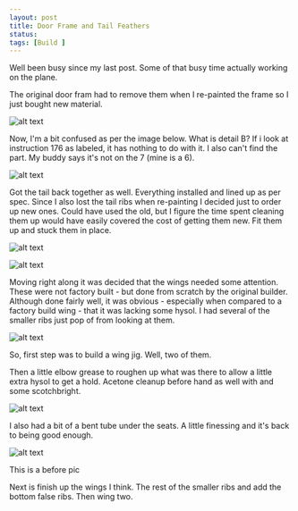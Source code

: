 ```yaml
---
layout: post
title: Door Frame and Tail Feathers
status: 
tags: [Build ]
---
```

Well been busy since my last post. Some of that busy time actually working on the plane.

The original door fram had to remove them when I re-painted the frame so I just bought new material. 

![alt text](https://res.cloudinary.com/tracstarr/image/upload/c_scale,h_300/v1539648530/Kitfox/9_Doors/20181011_124132.jpg)

Now, I'm a bit confused as per the image below. What is detail B? If i look at instruction 176 as labeled, it has nothing to do with it. I also can't find the part. My buddy says it's not on the 7 (mine is a 6).

![alt text](https://res.cloudinary.com/tracstarr/image/upload/c_scale,w_300/a_270/v1539648521/Kitfox/9_Doors/20181011_151512.jpg)


Got the tail back together as well. Everything installed and lined up as per spec. Since I also lost the tail ribs when re-painting I decided just to order up new ones. Could have used the old, but I figure the time spent cleaning them up would have easily covered the cost of getting them new. Fit them up and stuck them in place. 

![alt text](https://res.cloudinary.com/tracstarr/image/upload/c_scale,w_300/a_0/v1540903522/Kitfox/10_Tail/20181024_145835.jpg)

![alt text](https://res.cloudinary.com/tracstarr/image/upload/c_scale,w_300/a_90/v1539648471/Kitfox/10_Tail/20181012_122757.jpg)

Moving right along it was decided that the wings needed some attention. These were not factory built - but done from scratch by the original builder. Although done fairly well, it was obvious - especially when compared to a factory build wing - that it was lacking some hysol. I had several of the smaller ribs just pop of from looking at them. 

![alt text](https://res.cloudinary.com/tracstarr/image/upload/c_scale,h_300/v1539648493/Kitfox/11_WingWork/20181012_102454.jpg)

So, first step was to build a wing jig. Well, two of them. 

Then a little elbow grease to roughen up what was there to allow a little extra hysol to get a hold. Acetone cleanup before hand as well with and some scotchbright. 

![alt text](https://res.cloudinary.com/tracstarr/image/upload/c_scale,h_300/v1539648372/Kitfox/11_WingWork/20181015_142027.jpg)

I also had a bit of a bent tube under the seats. A little finessing and it's back to being good enough.

![alt text](https://res.cloudinary.com/tracstarr/image/upload/c_scale,h_300/v1539648918/Kitfox/20180928_150854.jpg)

This is a before pic

Next is finish up the wings I think. The rest of the smaller ribs and add the bottom false ribs. Then wing two.